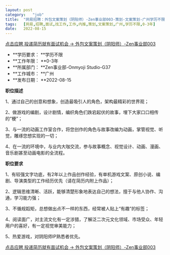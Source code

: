 ```yaml
---
layout:	post
category:	"job"
title:	"网易招聘：外包文案策划（阴阳师）-Zen事业部003-策划-文案策划-广州学历不限0-3年"
tags:	[网易,招聘,面试,找工作,工作,内推,策划,文案策划,广州,学历不限,0-3年]
date:	2022-08-15
---
```


[点击应聘 投递简历就有面试机会 ->  外包文案策划（阴阳师）-Zen事业部003](http://mobile.bole.netease.com/bole/boleDetail?id=37738&employeeId=346f03c3cda5f04c&key=all)



- **学历要求： **学历不限
- **工作年限： **0-3年
- **所属部门： **Zen事业部-Onmyoji Studio-G37
- **工作城市： **广州
- **发布日期： **2022-08-15



**职位描述**

1、通过自己的创意和想象，创造最吸引人的角色，架构最精彩的世界观；

2、做游戏的编剧，设计剧情，编织角色们跌宕起伏的故事，埋下大家口口相传的“梗”；

3、与一流的动画工作室合作，将您创作的角色与故事改编为动画，掌管视觉、听觉，雕琢您想实现的一切；

4、在一流的环境中，与业内大咖交流，参与故事概念、视觉设计、动画、漫画、音乐剧甚至动画电影的全流程。





**职位要求**

1、有较强文字功底，有2年以上作品创作经验，有单机游戏文案、原创小说、编剧、导演类型的工作经历优先（请在简历内附上作品）；

2、逻辑思维清晰、活跃，能够清楚形象地表达自己的想法，擅于与他人协作、沟通，学习能力强；

3、不循规蹈矩，总想做出点不一样的东西，经常被人贴上“有趣”的标签；

4、阅读面广，对主流文化有一定涉猎，了解泛二次元文化领域、市场受众、年轻用户的喜好，有一定视觉审美能力；

5、热爱游戏，对阴阳师IP熟悉者优先。



[点击应聘 投递简历就有面试机会 ->  外包文案策划（阴阳师）-Zen事业部003](http://mobile.bole.netease.com/bole/boleDetail?id=37738&employeeId=346f03c3cda5f04c&key=all)